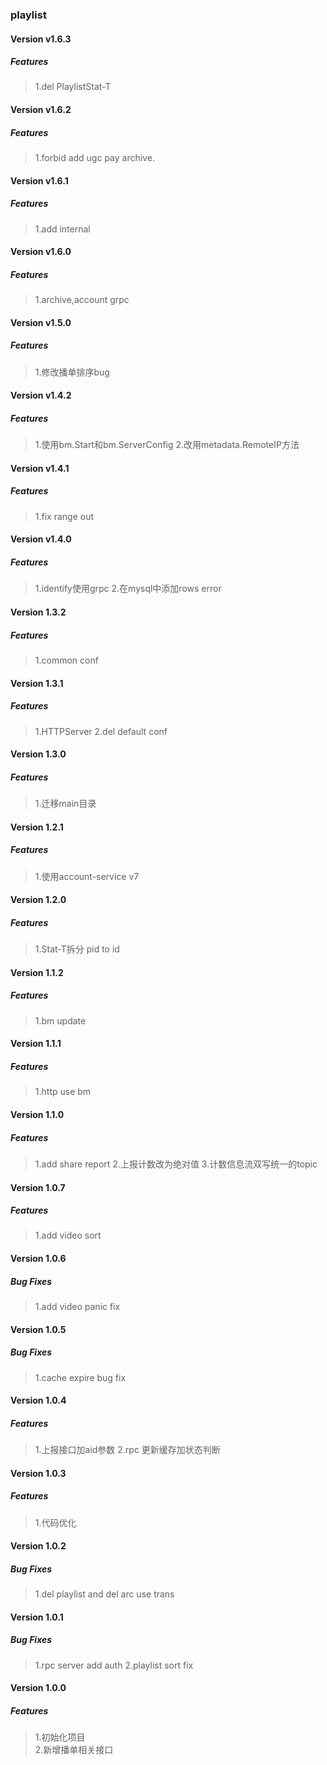 ### playlist

#### Version v1.6.3
##### Features
> 1.del PlaylistStat-T

#### Version v1.6.2
##### Features
> 1.forbid add ugc pay archive.

#### Version v1.6.1
##### Features
> 1.add internal

#### Version v1.6.0
##### Features
> 1.archive,account grpc

#### Version v1.5.0
##### Features
> 1.修改播单排序bug

#### Version v1.4.2
##### Features
> 1.使用bm.Start和bm.ServerConfig
> 2.改用metadata.RemoteIP方法

#### Version v1.4.1
##### Features
> 1.fix range out

#### Version v1.4.0
##### Features
> 1.identify使用grpc
> 2.在mysql中添加rows error

#### Version 1.3.2
##### Features
> 1.common conf

#### Version 1.3.1
##### Features
> 1.HTTPServer
> 2.del default conf

#### Version 1.3.0
##### Features
> 1.迁移main目录

#### Version 1.2.1
##### Features
> 1.使用account-service v7

#### Version 1.2.0
##### Features
> 1.Stat-T拆分 pid to id

#### Version 1.1.2
##### Features
> 1.bm update

#### Version 1.1.1
##### Features
> 1.http use bm

#### Version 1.1.0
##### Features
> 1.add share report
> 2.上报计数改为绝对值
> 3.计数信息流双写统一的topic

#### Version 1.0.7
##### Features
> 1.add video sort

#### Version 1.0.6
##### Bug Fixes
> 1.add video panic fix

#### Version 1.0.5
##### Bug Fixes
> 1.cache expire bug fix

#### Version 1.0.4
##### Features
> 1.上报接口加aid参数
> 2.rpc 更新缓存加状态判断

#### Version 1.0.3
##### Features
> 1.代码优化

#### Version 1.0.2
##### Bug Fixes
> 1.del playlist and del arc use trans

#### Version 1.0.1
##### Bug Fixes
> 1.rpc server add auth
> 2.playlist sort fix

#### Version 1.0.0
##### Features
> 1.初始化项目  
> 2.新增播单相关接口
